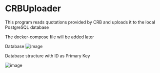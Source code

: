 # CRBUploader

This program reads quotations provided by CRB and uploads it to the local PostgreSQL database

The docker-compose file will be added later

Database
![image](https://github.com/PolinaKamalova/CRBUploader/assets/79357093/fb20eadf-93e6-49aa-ac64-b0808294a4d8)


Database structure with ID as Primary Key

![image](https://github.com/PolinaKamalova/CRBUploader/assets/79357093/855efd73-4503-478a-b2b6-a14c7fbb9d2d)
